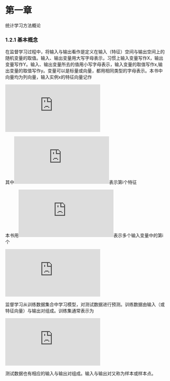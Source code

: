 第一章
======

统计学习方法概论

### 1.2.1 基本概念

在监督学习过程中，将输入与输出看作是定义在输入（特征）空间与输出空间上的随机变量的取值。输入、输出变量用大写字母表示，习惯上输入变量写作X，输出变量写作Y。输入、输出变量所去的值用小写字母表示，输入变量的取值写作x,输出变量的取值写作y。变量可以是标量或向量，都用相同类型的字母表示。本书中向量均为列向量，输入实例x的特征向量记作

![x=(x^{(1)},x^{(2)},\cdots,x^{(i)},\cdots,x^{(n)})^\mathrm{T}](http://latex.codecogs.com/gif.latex?x%3D%28x%5E%7B%281%29%7D%2Cx%5E%7B%282%29%7D%2C%5Ccdots%2Cx%5E%7B%28i%29%7D%2C%5Ccdots%2Cx%5E%7B%28n%29%7D%29%5E%5Cmathrm%7BT%7D)

其中![x^{(i)}](http://latex.codecogs.com/gif.latex?x%5E%7B%28i%29%7D)表示第i个特征

本书用![x_i](http://latex.codecogs.com/gif.latex?x_i)表示多个输入变量中的第i个

![x_i=(x_i^{(1)},x_i^{(2)},\cdots,x_i^{(n)})^\mathbb{T}](http://latex.codecogs.com/gif.latex?x_i%3D%28x_i%5E%7B%281%29%7D%2Cx_i%5E%7B%282%29%7D%2C%5Ccdots%2Cx_i%5E%7B%28n%29%7D%29%5E%5Cmathbb%7BT%7D)

监督学习从训练数据集合中学习模型，对测试数据进行预测。训练数据由输入（或特征向量）与输出对组成。训练集通常表示为

![T=\{(x_1,y_1),(x_2,y_2),\cdots,(x_N,y_N)\}](http://latex.codecogs.com/gif.latex?T%3D%5C%7B%28x_1%2Cy_1%29%2C%28x_2%2Cy_2%29%2C%5Ccdots%2C%28x_N%2Cy_N%29%5C%7D)

测试数据也有相应的输入与输出对组成。输入与输出对又称为样本或样本点。
